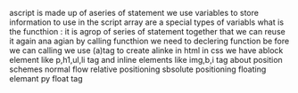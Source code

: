 ascript is made up of aseries of statement 
we use variables to store information to use in the script
array are a special types of variabls 
what is the functhion : it is agrop of series of statement together that we can reuse it again ana agian by calling functhion 
we need to declering function be fore we can calling
we use (a)tag to create alinke in html 
in css we have ablock element like p,h1,ul,li tag 
and inline elements like img,b,i tag 
about position schemes 
normal flow 
relative positioning
sbsolute positioning
floating elemant py float tag 